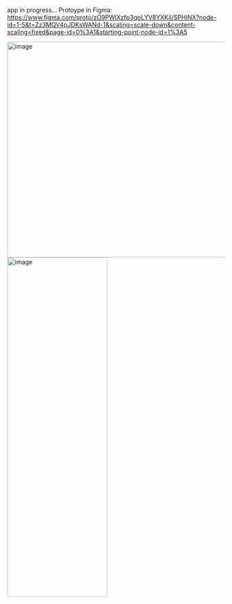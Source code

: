 app in progress...
Protoype in Figma: https://www.figma.com/proto/zO9PWlXzfp3qoLYV8YXKil/SPHINX?node-id=1-5&t=Zz3MQV4pJDKsWANd-1&scaling=scale-down&content-scaling=fixed&page-id=0%3A1&starting-point-node-id=1%3A5

<img width="729" height="498" alt="image" src="https://github.com/user-attachments/assets/6eeac67a-9933-4a36-857c-739d333195ba" />

<img width="232" height="784" alt="image" src="https://github.com/user-attachments/assets/9cf05816-ddfa-428c-8aa9-df4b2a275869" />


